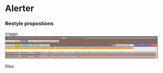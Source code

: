 # Alerter

### Restyle propostions

image:
![](https://github.com/Traf27/Looty-ref/blob/master/READMEpics/Alerter22_24_15092020.png)

files:

